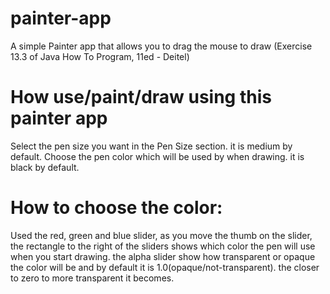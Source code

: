 # painter-app
A simple Painter app that allows you to drag the mouse to draw (Exercise 13.3 of Java How To Program, 11ed - Deitel)

# How use/paint/draw using this painter app
Select the pen size you want in the Pen Size section. it is medium by default.
Choose the pen color which will be used by when drawing. it is black by default.
# How to choose the color:
Used the red, green and blue slider, as you move the thumb on the slider, the rectangle to the right of the sliders shows which color the pen will use when you start drawing.
the alpha slider show how transparent or opaque the color will be and by default it is 1.0(opaque/not-transparent). the closer to zero to more transparent it becomes.
